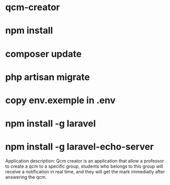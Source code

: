 # qcm-creator

# npm install
# composer update
# php artisan migrate
# copy env.exemple in .env
# npm install -g laravel
# npm install -g laravel-echo-server

Application description:
Qcm creator is an application that allow a professor to create a qcm to a specific group, students who belongs to this group will receive a notification in real time, and they will get the mark immediatly after answering the qcm.


